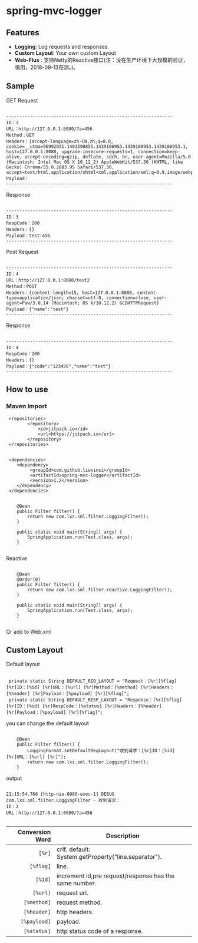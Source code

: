 # spring-mvc-logger
## Features

- **Logging**: Log requests and responses.
- **Custom Layout**: Your own custom Layout
- **Web-Flux** : 支持Netty的Reactive接口(注：没在生产环境下大规模的验证，慎用，2018-09-13在测。)。

## Sample
   GET Request
    
```

--------------------------------------------------------------- 
ID：3 
URL：http://127.0.0.1:8080/?a=456 
Method：GET 
Headers：{accept-language=zh-CN,zh;q=0.8, cookie=__utma=96992031.1401590855.1439100953.1439100953.1439100953.1, host=127.0.0.1:8080, upgrade-insecure-requests=1, connection=keep-alive, accept-encoding=gzip, deflate, sdch, br, user-agent=Mozilla/5.0 (Macintosh; Intel Mac OS X 10_12_2) AppleWebKit/537.36 (KHTML, like Gecko) Chrome/55.0.2883.95 Safari/537.36, accept=text/html,application/xhtml+xml,application/xml;q=0.9,image/webp,*/*;q=0.8} 
Payload： 
---------------------------------------------------------------

```
Response
```

--------------------------------------------------------------- 
ID：3 
RespCode：200 
Headers：{} 
Payload：test:456 
---------------------------------------------------------------

```

   Post Request
    
```

--------------------------------------------------------------- 
ID：4 
URL：http://127.0.0.1:8080/test2 
Method：POST 
Headers：{content-length=15, host=127.0.0.1:8080, content-type=application/json; charset=utf-8, connection=close, user-agent=Paw/3.0.14 (Macintosh; OS X/10.12.2) GCDHTTPRequest} 
Payload：{"name":"test"} 
---------------------------------------------------------------

```
Response
```

--------------------------------------------------------------- 
ID：4 
RespCode：200 
Headers：{} 
Payload：{"code":"123456","name":"test"} 
---------------------------------------------------------------

```

## How to use
### Maven Import
```
 <repositories>
        <repository>
            <id>jitpack.io</id>
            <url>https://jitpack.io</url>
        </repository>
 </repositories>


 <dependencies>
    <dependency>
         <groupId>com.github.liuxinsi</groupId>
         <artifactId>spring-mvc-logger</artifactId>
         <version>1.2</version>
    </dependency>
 </dependencies>
```

```

    @Bean
    public Filter filter() {
        return new com.lxs.sml.filter.LoggingFilter();
    }

    public static void main(String[] args) {
        SpringApplication.run(Test.class, args);
    }
    
```

Reactive
```

    @Bean
    @Order(0)
    public Filter filter() {
        return new com.lxs.sml.filter.reactive.LoggingFilter();
    }

    public static void main(String[] args) {
        SpringApplication.run(Test.class, args);
    }
    
```

Or add to Web.xml

## Custom Layout
Default layout

```

 private static String DEFAULT_REQ_LAYOUT = "Request：[%r][%flag] [%r]ID：[%id] [%r]URL：[%url] [%r]Method：[%method] [%r]Headers：[%header] [%r]Payload：[%payload] [%r][%flag]";
 private static String DEFAULT_RESP_LAYOUT = "Response：[%r][%flag] [%r]ID：[%id] [%r]RespCode：[%status] [%r]Headers：[%header] [%r]Payload：[%payload] [%r][%flag]";

```

you can change the default layout 
```

    @Bean
    public Filter filter() {
        LoggingFormat.setDefaultReqLayout("收到请求：[%r]ID：[%id] [%r]URL：[%url] [%r]");
        return new com.lxs.sml.filter.LoggingFilter();
    }
```
output
```

21:15:54.766 [http-nio-8080-exec-1] DEBUG com.lxs.sml.filter.LoggingFilter - 收到请求：
ID：2 
URL：http://127.0.0.1:8080/?a=456 

```

## 
| Conversion Word    | Description                                            |
| ------------------:| -------------------------------------------------------|
| `[%r]`             | crlf. default: System.getProperty("line.separator").   |
| `[%flag]`          | line.                                                  |
| `[%id]`            | increment id,pre request/response has the same number. |
| `[%url]`           | request url.                                           |
| `[%method]`        | request method.                                        |
| `[%header]`        | http headers.                                          |
| `[%payload]`       | payload.                                               |
| `[%status]`        | http status code of a response.                        |
